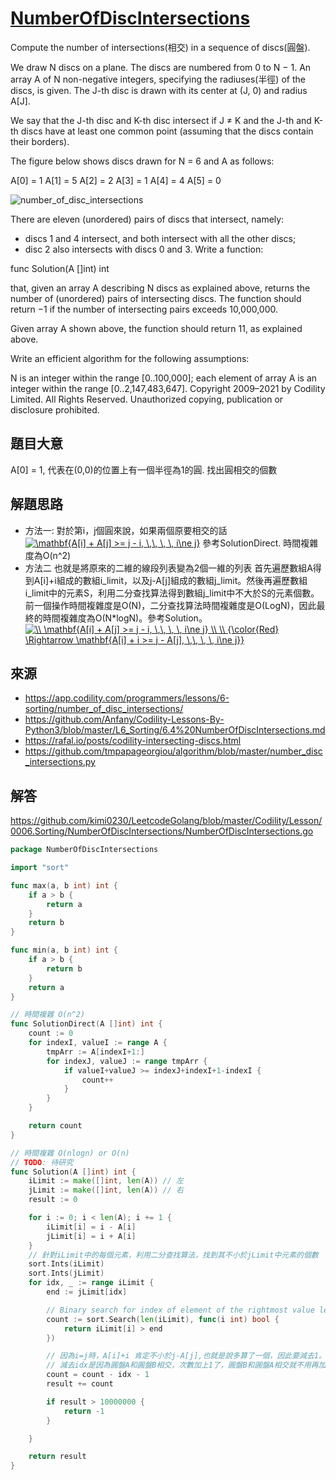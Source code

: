 # [NumberOfDiscIntersections](https://app.codility.com/programmers/lessons/6-sorting/number_of_disc_intersections/)
Compute the number of intersections(相交) in a sequence of discs(圓盤).

We draw N discs on a plane. The discs are numbered from 0 to N − 1. An array A of N non-negative integers, specifying the radiuses(半徑) of the discs, is given. The J-th disc is drawn with its center at (J, 0) and radius A[J].

We say that the J-th disc and K-th disc intersect if J ≠ K and the J-th and K-th discs have at least one common point (assuming that the discs contain their borders).

The figure below shows discs drawn for N = 6 and A as follows:

  A[0] = 1
  A[1] = 5
  A[2] = 2
  A[3] = 1
  A[4] = 4
  A[5] = 0

![number_of_disc_intersections](https://codility-frontend-prod.s3.amazonaws.com/media/task_static/number_of_disc_intersections/static/images/auto/0eed8918b13a735f4e396c9a87182a38.png)

There are eleven (unordered) pairs of discs that intersect, namely:

* discs 1 and 4 intersect, and both intersect with all the other discs;
* disc 2 also intersects with discs 0 and 3.
Write a function:

func Solution(A []int) int

that, given an array A describing N discs as explained above, returns the number of (unordered) pairs of intersecting discs. The function should return −1 if the number of intersecting pairs exceeds 10,000,000.

Given array A shown above, the function should return 11, as explained above.

Write an efficient algorithm for the following assumptions:

N is an integer within the range [0..100,000];
each element of array A is an integer within the range [0..2,147,483,647].
Copyright 2009–2021 by Codility Limited. All Rights Reserved. Unauthorized copying, publication or disclosure prohibited.

## 題目大意
A[0] = 1, 代表在(0,0)的位置上有一個半徑為1的圓. 找出圓相交的個數

## 解題思路
* 方法一: 對於第i，j個圓來說，如果兩個原要相交的話
<a href="https://www.codecogs.com/eqnedit.php?latex=\mathbf{A[i]&space;&plus;&space;A[j]&space;>=&space;j&space;-&space;i,&space;\,\,&space;\,&space;\,&space;i\ne&space;j}" target="_blank"><img src="https://latex.codecogs.com/gif.latex?\mathbf{A[i]&space;&plus;&space;A[j]&space;>=&space;j&space;-&space;i,&space;\,\,&space;\,&space;\,&space;i\ne&space;j}" title="\mathbf{A[i] + A[j] >= j - i, \,\, \, \, i\ne j}" /></a>
參考SolutionDirect. 時間複雜度為O(n^2)
* 方法二
也就是將原來的二維的線段列表變為2個一維的列表
首先遍歷數組A得到A[i]+i組成的數組i_limit，以及j-A[j]組成的數組j_limit。然後再遍歷數組i_limit中的元素S，利用二分查找算法得到數組j_limit中不大於S的元素個數。前一個操作時間複雜度是O(N)，二分查找算法時間複雜度是O(LogN)，因此最終的時間複雜度為O(N*logN)。參考Solution。
<a href="https://www.codecogs.com/eqnedit.php?latex=\\&space;\mathbf{A[i]&space;&plus;&space;A[j]&space;>=&space;j&space;-&space;i,&space;\,\,&space;\,&space;\,&space;i\ne&space;j}&space;\\&space;\\&space;{\color{Red}&space;\Rightarrow&space;\mathbf{A[i]&space;&plus;&space;i&space;>=&space;j&space;-&space;A[j],&space;\,\,&space;\,&space;\,&space;i\ne&space;j}}" target="_blank"><img src="https://latex.codecogs.com/gif.latex?\\&space;\mathbf{A[i]&space;&plus;&space;A[j]&space;>=&space;j&space;-&space;i,&space;\,\,&space;\,&space;\,&space;i\ne&space;j}&space;\\&space;\\&space;{\color{Red}&space;\Rightarrow&space;\mathbf{A[i]&space;&plus;&space;i&space;>=&space;j&space;-&space;A[j],&space;\,\,&space;\,&space;\,&space;i\ne&space;j}}" title="\\ \mathbf{A[i] + A[j] >= j - i, \,\, \, \, i\ne j} \\ \\ {\color{Red} \Rightarrow \mathbf{A[i] + i >= j - A[j], \,\, \, \, i\ne j}}" /></a>


## 來源
* https://app.codility.com/programmers/lessons/6-sorting/number_of_disc_intersections/
* https://github.com/Anfany/Codility-Lessons-By-Python3/blob/master/L6_Sorting/6.4%20NumberOfDiscIntersections.md
* https://rafal.io/posts/codility-intersecting-discs.html
* https://github.com/tmpapageorgiou/algorithm/blob/master/number_disc_intersections.py

## 解答
https://github.com/kimi0230/LeetcodeGolang/blob/master/Codility/Lesson/0006.Sorting/NumberOfDiscIntersections/NumberOfDiscIntersections.go


```go
package NumberOfDiscIntersections

import "sort"

func max(a, b int) int {
	if a > b {
		return a
	}
	return b
}

func min(a, b int) int {
	if a > b {
		return b
	}
	return a
}

// 時間複雜 O(n^2)
func SolutionDirect(A []int) int {
	count := 0
	for indexI, valueI := range A {
		tmpArr := A[indexI+1:]
		for indexJ, valueJ := range tmpArr {
			if valueI+valueJ >= indexJ+indexI+1-indexI {
				count++
			}
		}
	}

	return count
}

// 時間複雜 O(nlogn) or O(n)
// TODO: 待研究
func Solution(A []int) int {
	iLimit := make([]int, len(A)) // 左
	jLimit := make([]int, len(A)) // 右
	result := 0

	for i := 0; i < len(A); i += 1 {
		iLimit[i] = i - A[i]
		jLimit[i] = i + A[i]
	}
	// 針對iLimit中的每個元素，利用二分查找算法，找到其不小於jLimit中元素的個數
	sort.Ints(iLimit)
	sort.Ints(jLimit)
	for idx, _ := range iLimit {
		end := jLimit[idx]

		// Binary search for index of element of the rightmost value less than to the interval-end
		count := sort.Search(len(iLimit), func(i int) bool {
			return iLimit[i] > end
		})

		// 因為i=j時，A[i]+i 肯定不小於j-A[j],也就是說多算了一個，因此要減去1。
		// 減去idx是因為圓盤A和圓盤B相交，次數加上1了，圓盤B和圓盤A相交就不用再加1了。
		count = count - idx - 1
		result += count

		if result > 10000000 {
			return -1
		}

	}

	return result
}
```